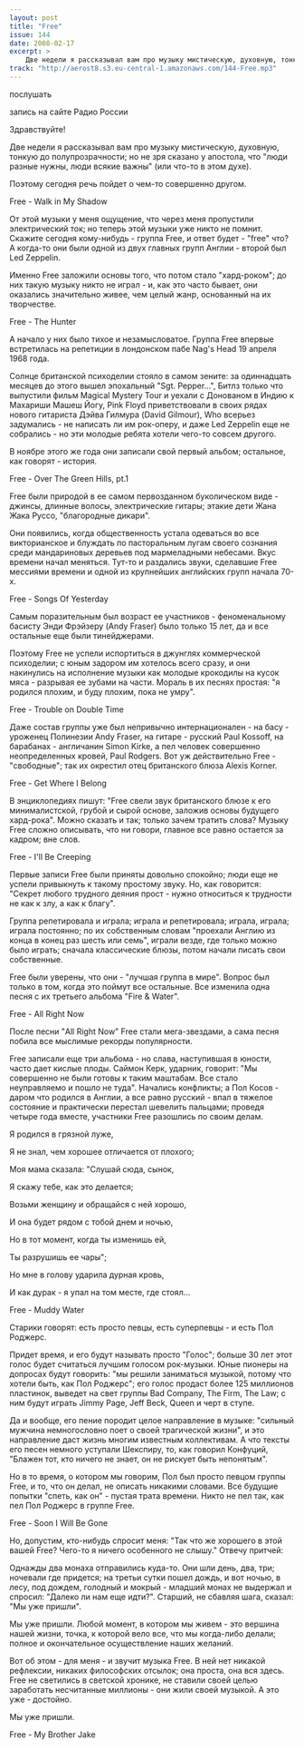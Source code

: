 ```yaml
---
layout: post
title: "Free"
issue: 144
date: 2008-02-17
excerpt: >
    Две недели я рассказывал вам про музыку мистическую, духовную, тонкую до полупрозрачности; но не зря сказано у апостола, что "люди разные нужны, люди всякие важны" (или что-то в этом духе).
track: "http://aerost8.s3.eu-central-1.amazonaws.com/144-Free.mp3"
---
```


послушать

запись на сайте Радио России

Здравствуйте!

Две недели я рассказывал вам про музыку мистическую, духовную, тонкую до полупрозрачности; но не зря сказано у апостола, что "люди разные нужны, люди всякие важны" (или что-то в этом духе).

Поэтому сегодня речь пойдет о чем-то совершенно другом.

Free - Walk in My Shadow

От этой музыки у меня ощущение, что через меня пропустили электрический ток; но теперь этой музыки уже никто не помнит. Скажите сегодня кому-нибудь - группа Free, и ответ будет - "free" что? А когда-то они были одной из двух главных групп Англии - второй был Led Zeppelin.

Именно Free заложили основы того, что потом стало "хард-роком"; до них такую музыку никто не играл - и, как это часто бывает, они оказались значительно живее, чем целый жанр, основанный на их творчестве.

Free - The Hunter

А начало у них было тихое и незамысловатое. Группа Free впервые встретилась на репетиции в лондонском пабе Nag's Нead 19 апреля 1968 года.

Солнце британской психоделии стояло в самом зените: за одиннадцать месяцев до этого вышел эпохальный "Sgt. Pepper...", Битлз только что выпустили фильм Magical Mystery Tour и уехали с Донованом в Индию к Махариши Машеш Йогу, Pink Floyd приветствовали в своих рядах нового гитариста Дэйва Гилмура (David Gilmour), Who всерьез задумались - не написать ли им рок-оперу, и даже Led Zeppelin еще не собрались - но эти молодые ребята хотели чего-то совсем другого.

В ноябре этого же года они записали свой первый альбом; остальное, как говорят - история.

Free - Over The Green Hills, pt.1

Free были природой в ее самом первозданном буколическом виде - джинсы, длинные волосы, электрические гитары; этакие дети Жана Жака Руссо, "благородные дикари".

Они появились, когда общественность устала одеваться во все викторианское и блуждать по пасторальным лугам своего сознания среди мандариновых деревьев под мармеладными небесами. Вкус времени начал меняться. Тут-то и раздались звуки, сделавшие Free мессиями времени и одной из крупнейших английских групп начала 70-х.

Free - Songs Of Yesterday

Самым поразительным был возраст ее участников - феноменальному басисту Энди Фрэйзеру (Andy Fraser) было только 15 лет, да и все остальные еще были тинейджерами.

Поэтому Free не успели испортиться в джунглях коммерческой психоделии; с юным задором им хотелось всего сразу, и они накинулись на исполнение музыки как молодые крокодилы на кусок мяса - разрывая ее зубами на части. Мораль в их песнях простая: "я родился плохим, и буду плохим, пока не умру".

Free - Trouble on Double Time

Даже состав группы уже был непривычно интернационален - на басу - уроженец Полинезии Andy Fraser, на гитаре - русский Paul Kossoff, на барабанах - англичанин Simon Kirke, а пел человек совершенно неопределенных кровей, Paul Rodgers. Вот уж действительно Free - "свободные"; так их окрестил отец британского блюза Alexis Korner.

Free - Get Where I Belong

В энциклопедиях пишут: "Free свели звук британского блюзе к его минималистской, грубой и сырой основе, заложив основы будущего хард-рока". Можно сказать и так; только зачем тратить слова? Музыку Free сложно описывать, что ни говори, главное все равно остается за кадром; вне слов.

Free - I'll Be Creeping

Первые записи Free были приняты довольно спокойно; люди еще не успели привыкнуть к такому простому звуку. Но, как говорится: "Секрет любого трудного деяния прост - нужно относиться к трудности не как к злу, а как к благу".

Группа репетировала и играла; играла и репетировала; играла, играла; играла постоянно; по их собственным словам "проехали Англию из конца в конец раз шесть или семь", играли везде, где только можно было играть; сначала классические блюзы, потом начали писать свои собственные.

Free были уверены, что они - "лучшая группа в мире". Вопрос был только в том, когда это поймут все остальные. Все изменила одна песня с их третьего альбома "Fire & Water".

Free - All Right Now

После песни "All Right Now" Free стали мега-звездами, а сама песня побила все мыслимые рекорды популярности.

Free записали еще три альбома - но слава, наступившая в юности, часто дает кислые плоды. Саймон Керк, ударник, говорит: "Мы совершенно не были готовы к таким маштабам. Все стало неуправляемо и пошло не туда". Начались конфликты; а Пол Косов - даром что родился в Англии, а все равно русский - впал в тяжелое состояние и практически перестал шевелить пальцами; проведя четыре года вместе, участники Free разошлись по своим делам.

Я родился в грязной луже,

Я не знал, чем хорошее отличается от плохого;

Моя мама сказала: "Слушай сюда, сынок,

Я скажу тебе, как это делается;

Возьми женщину и обращайся с ней хорошо,

И она будет рядом с тобой днем и ночью,

Но в тот момент, когда ты изменишь ей,

Ты разрушишь ее чары";

Но мне в голову ударила дурная кровь,

И как дурак - я упал на том месте, где стоял...

Free - Muddy Water

Старики говорят: есть просто певцы, есть суперпевцы - и есть Пол Роджерс.

Придет время, и его будут называть просто "Голос"; больше 30 лет этот голос будет считаться лучшим голосом рок-музыки. Юные пионеры на допросах будут говорить: "мы решили заниматься музыкой, потому что хотели быть, как Пол Роджерс"; его голос продаст более 125 миллионов пластинок, выведет на свет группы Bad Company, The Firm, The Law; с ним будут играть Jimmy Page, Jeff Beck, Queen и черт в ступе.

Да и вообще, его пение породит целое направление в музыке: "сильный мужчина немногословно поет о своей трагической жизни", и это направление даст жизнь многим известным коллективам. А что тексты его песен немного уступали Шекспиру, то, как говорил Конфуций, "Блажен тот, кто ничего не знает, он не рискует быть непонятым".

Но в то время, о котором мы говорим, Пол был просто певцом группы Free, и то, что он делал, не описать никакими словами. Все будущие попытки "спеть, как он" - пустая трата времени. Никто не пел так, как пел Пол Роджерс в группе Free.

Free - Soon I Will Be Gone

Но, допустим, кто-нибудь спросит меня: "Так что же хорошего в этой вашей Free? Чего-то я ничего особенного не слышу." Отвечу притчей:

Однажды два монаха отправились куда-то. Они шли день, два, три; ночевали где придется; на третьи сутки пошел дождь, и вот ночью, в лесу, под дождем, голодный и мокрый - младший монах не выдержал и спросил: "Далеко ли нам еще идти?". Старший, не сбавляя шага, сказал: "Мы уже пришли".

Мы уже пришли. Любой момент, в котором мы живем - это вершина нашей жизни, точка, к которой вело все, что мы когда-либо делали; полное и окончательное осуществление наших желаний.

Вот об этом - для меня - и звучит музыка Free. В ней нет никакой рефлексии, никаких философских отсылок; она проста, она вся здесь. Free не светились в светской хронике, не ставили своей целью заработать несчитанные миллионы - они жили своей музыкой. А это уже - достойно.

Мы уже пришли.

Free - My Brother Jake
